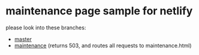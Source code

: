 # maintenance page sample for netlify

please look into these branches:

* [master](https://github.com/tumf/maintenance/tree/master)
* [maintenance](https://github.com/tumf/maintenance/tree/maintenance) (returns 503, and routes all requests to maintenance.html)
